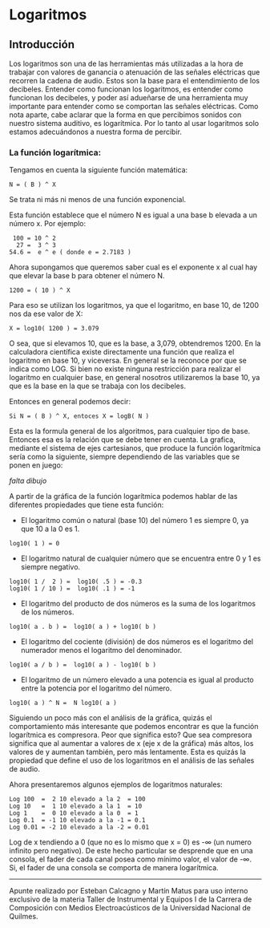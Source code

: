# Logaritmos
## Introducción
Los logaritmos son una de las herramientas más utilizadas a la hora de trabajar
con valores de ganancia o atenuación de las señales eléctricas que recorren la
cadena de audio. Estos son la base para el entendimiento de los decibeles.
Entender como funcionan los logaritmos, es entender como funcionan los
decibeles, y poder así adueñarse de una herramienta muy importante para
entender como se comportan las señales eléctricas.
Como nota aparte, cabe aclarar que la forma en que percibimos sonidos con
nuestro sistema auditivo, es logarítmica. Por lo tanto al usar logaritmos solo
estamos adecuándonos a nuestra forma de percibir.

### La función logarítmica:

Tengamos en cuenta la siguiente función matemática:
```
N = ( B ) ^ X
```
Se trata ni más ni menos de una función exponencial.

Esta función establece que el número N es igual a una base b elevada a un
número x.
Por ejemplo:
```
 100 = 10 ^ 2
  27 =  3 ^ 3
54.6 =  e ^ e ( donde e = 2.7183 )
```
Ahora supongamos que queremos saber cual es el exponente x al cual hay que
elevar la base b para obtener el número N.
```
1200 = ( 10 ) ^ X
```
Para eso se utilizan los logaritmos, ya que el logaritmo, en base 10, de 1200
nos da ese valor de X:
```
X = log10( 1200 ) = 3.079
```

O sea, que si elevamos 10, que es la base, a 3,079, obtendremos 1200.
En la calculadora científica existe directamente una función que realiza el
logaritmo en base 10, y viceversa. En general se la reconoce por que se indica
como LOG.
Si bien no existe ninguna restricción para realizar el logaritmo en cualquier
base, en general nosotros utilizaremos la base 10, ya que es la base en la que
se trabaja con los decibeles.

Entonces en general podemos decir:
```
Si N = ( B ) ^ X, entoces X = logB( N )
```
Esta es la formula general de los algoritmos, para cualquier tipo de base.
Entonces esa es la relación que se debe tener en cuenta.
La grafica, mediante el sistema de ejes cartesianos, que produce la función
logarítmica sería como la siguiente, siempre dependiendo de las variables que
se ponen en juego:

*falta dibujo*

A partir de la gráfica de la función logarítmica podemos hablar de las diferentes
propiedades que tiene esta función:

- El logaritmo común o natural (base 10) del número 1 es siempre 0, ya
que 10 a la 0 es 1.
```
log10( 1 ) = 0 
```
- El logaritmo natural de cualquier número que se encuentra entre 0 y 1 es
siempre negativo.
```
log10( 1 /  2 ) =  log10( .5 ) = -0.3 
log10( 1 / 10 ) =  log10( .1 ) = -1 
```
- El logaritmo del producto de dos números es la suma de los logaritmos
de los números.
```
log10( a . b ) =  log10( a ) + log10( b ) 
```
- El logaritmo del cociente (división) de dos números es el logaritmo del
numerador menos el logaritmo del denominador.
```
log10( a / b ) =  log10( a ) - log10( b ) 
```
- El logaritmo de un número elevado a una potencia es igual al producto
entre la potencia por el logaritmo del número.
```
log10( a ) ^ N =  N log10( a ) 
```
Siguiendo un poco más con el análisis de la gráfica, quizás el comportamiento
más interesante que podemos encontrar es que la función logarítmica es
compresora. Peor que significa esto?
Que sea compresora significa que al aumentar a valores de x (eje x de la
gráfica) más altos, los valores de y aumentan también, pero más lentamente.
Esta es quizás la propiedad que define el uso de los logaritmos en el análisis
de las señales de audio.

Ahora presentaremos algunos ejemplos de logaritmos naturales:
```
Log 100  =  2 10 elevado a la 2  = 100
Log 10   =  1 10 elevado a la 1  = 10
Log 1    =  0 10 elevado a la 0  = 1
Log 0.1  = -1 10 elevado a la -1 = 0.1
Log 0.01 = -2 10 elevado a la -2 = 0.01
```
Log de x tendiendo a 0 (que no es lo mismo que x = 0) es -∞ (un numero
infinito pero negativo). De este hecho particular se desprende que en una
consola, el fader de cada canal posea como mínimo valor, el valor de -∞.
Si, el fader de una consola se comporta de manera logarítmica.

---
Apunte realizado por Esteban Calcagno y Martín Matus para uso interno exclusivo de la materia Taller
de Instrumental y Equipos I de la Carrera de Composición con Medios Electroacústicos de la Universidad Nacional de Quilmes.

